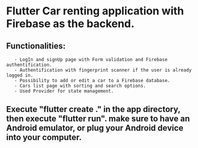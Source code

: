 # Flutter Car renting application with Firebase as the backend.
## Functionalities:
       - LogIn and signUp page with Form validation and Firebase authentification.
       - Authentification with fingerprint scanner if the user is already logged in.
       - Possibility to add or edit a car to a Firebase database.
       - Cars list page with sorting and search options.
       - Used Provider for state management.
## Execute "flutter create ." in the app directory, then execute "flutter run". make sure to have an Android emulator, or plug your Android device into your computer.
